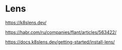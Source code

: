 # Lens

https://k8slens.dev/

https://habr.com/ru/companies/flant/articles/563422/

https://docs.k8slens.dev/getting-started/install-lens/